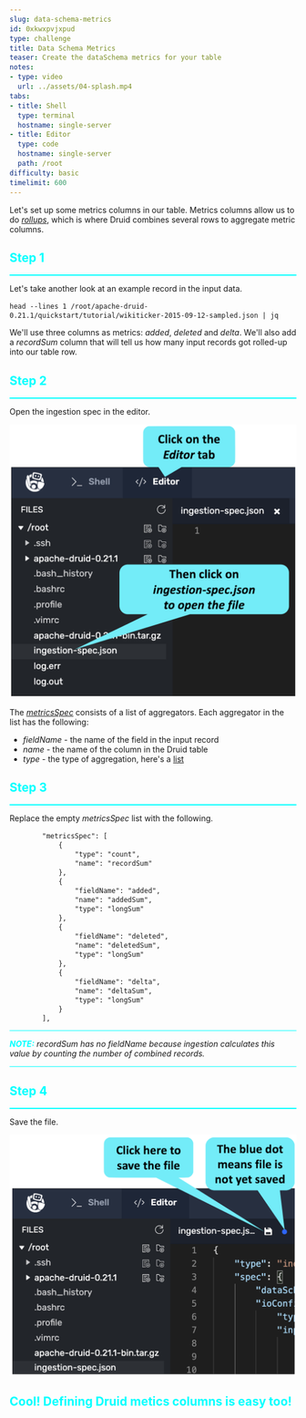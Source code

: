 ```yaml
---
slug: data-schema-metrics
id: 0xkwxpvjxpud
type: challenge
title: Data Schema Metrics
teaser: Create the dataSchema metrics for your table
notes:
- type: video
  url: ../assets/04-splash.mp4
tabs:
- title: Shell
  type: terminal
  hostname: single-server
- title: Editor
  type: code
  hostname: single-server
  path: /root
difficulty: basic
timelimit: 600
---
```


Let's set up some metrics columns in our table.
Metrics columns allow us to do [_rollups_](https://druid.apache.org/docs/latest/tutorials/tutorial-rollup.html), which is where Druid combines several rows to aggregate metric columns.

<h2 style="color:cyan">Step 1</h2><hr style="color:cyan;background-color:cyan;height:2px">

Let's take another look at an example record in the input data.

```
head --lines 1 /root/apache-druid-0.21.1/quickstart/tutorial/wikiticker-2015-09-12-sampled.json | jq
```

We'll use three columns as metrics: _added_, _deleted_ and _delta_.
We'll also add a _recordSum_ column that will tell us how many input records got rolled-up into our table row.

<h2 style="color:cyan">Step 2</h2><hr style="color:cyan;background-color:cyan;height:2px">

Open the ingestion spec in the editor.

<a href="#img-2">
  <img alt="Open the editor" src="../assets/OpenSpec.png" />
</a>

<a href="#" class="lightbox" id="img-2">
  <img alt="Open the editor" src="../assets/OpenSpec.png" />
</a>

The [_metricsSpec_](https://druid.apache.org/docs/latest/ingestion/index.html#metricsspec) consists of a list of aggregators.
Each aggregator in the list has the following:
- _fieldName_ - the name of the field in the input record
- _name_ - the name of the column in the Druid table
- _type_ - the type of aggregation, here's a [list](https://druid.apache.org/docs/latest/querying/aggregations.html)

<h2 style="color:cyan">Step 3</h2><hr style="color:cyan;background-color:cyan;height:2px">

Replace the empty _metricsSpec_ list with the following.

```
        "metricsSpec": [
            {
                "type": "count",
                "name": "recordSum"
            },
            {
                "fieldName": "added",
                "name": "addedSum",
                "type": "longSum"
            },
            {
                "fieldName": "deleted",
                "name": "deletedSum",
                "type": "longSum"
            },
            {
                "fieldName": "delta",
                "name": "deltaSum",
                "type": "longSum"
            }
        ],
```

<hr style="background-color:cyan">
<p><span style="color:cyan"><strong><em>NOTE:</em></strong></span> <i>recordSum has no fieldName because ingestion calculates this value by counting the number of combined records.</i></p>
<hr style="background-color:cyan">

<h2 style="color:cyan">Step 4</h2><hr style="color:cyan;background-color:cyan;height:2px">

Save the file.

<a href="#img-4">
  <img alt="Save the file" src="../assets/SaveFile.png" />
</a>

<a href="#" class="lightbox" id="img-4">
  <img alt="Save the file" src="../assets/SaveFile.png" />
</a>

<h2 style="color:cyan">Cool! Defining Druid metics columns is easy too!</h2>

<style type="text/css" rel="stylesheet">
.lightbox { display: none; position: fixed; justify-content: center; align-items: center; z-index: 999; top: 0; left: 0; right: 0; bottom: 0; padding: 1rem; background: rgba(0, 0, 0, 0.8); }
.lightbox:target { display: flex; }
.lightbox img { max-height: 100% }
.thumbnail:hover {
    position:fixed;
    top:-25px;
    left:-35px;
    width:500px;
    height:auto;
    display:block;
    z-index:999;
}
</style>

